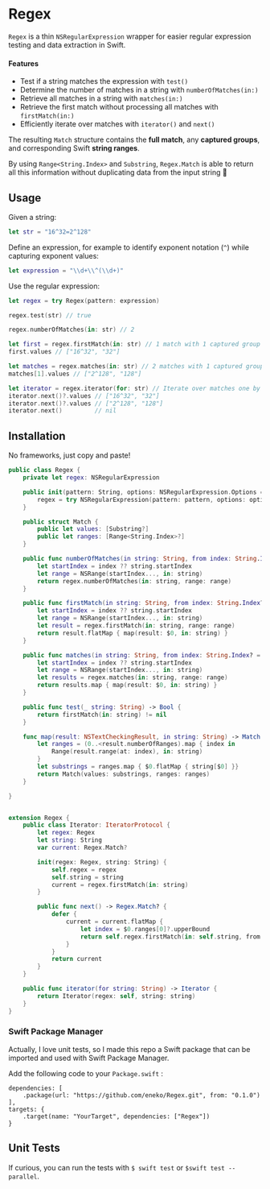 # Regex
`Regex` is a thin `NSRegularExpression` wrapper for easier regular expression testing and data extraction in Swift.

#### Features
- Test if a string matches the expression with `test()`
- Determine the number of matches in a string with `numberOfMatches(in:)`
- Retrieve all matches in a string with `matches(in:)`
- Retrieve the first match without processing all matches with `firstMatch(in:)`
- Efficiently iterate over matches with `iterator()` and `next()`

The resulting `Match` structure contains the **full match**, any **captured groups**, and corresponding 
Swift **string ranges**.

By using `Range<String.Index>` and `Substring`, `Regex.Match` is able to return all this information without
duplicating data from the input string 👏

## Usage

Given a string:
```swift
let str = "16^32=2^128"
```

Define an expression, for example to identify exponent notation (`^`) while 
capturing exponent values:
```swift
let expression = "\\d+\\^(\\d+)"
```

Use the regular expression:
```swift
let regex = try Regex(pattern: expression)

regex.test(str) // true

regex.numberOfMatches(in: str) // 2

let first = regex.firstMatch(in: str) // 1 match with 1 captured group
first.values // ["16^32", "32"] 

let matches = regex.matches(in: str) // 2 matches with 1 captured group each
matches[1].values // ["2^128", "128"]

let iterator = regex.iterator(for: str) // Iterate over matches one by one
iterator.next()?.values // ["16^32", "32"] 
iterator.next()?.values // ["2^128", "128"]
iterator.next()         // nil
```


## Installation

No frameworks, just copy and paste!

```swift
public class Regex {
    private let regex: NSRegularExpression

    public init(pattern: String, options: NSRegularExpression.Options = []) throws {
        regex = try NSRegularExpression(pattern: pattern, options: options)
    }

    public struct Match {
        public let values: [Substring?]
        public let ranges: [Range<String.Index>?]
    }

    public func numberOfMatches(in string: String, from index: String.Index? = nil) -> Int {
        let startIndex = index ?? string.startIndex
        let range = NSRange(startIndex..., in: string)
        return regex.numberOfMatches(in: string, range: range)
    }

    public func firstMatch(in string: String, from index: String.Index? = nil) -> Match? {
        let startIndex = index ?? string.startIndex
        let range = NSRange(startIndex..., in: string)
        let result = regex.firstMatch(in: string, range: range)
        return result.flatMap { map(result: $0, in: string) }
    }

    public func matches(in string: String, from index: String.Index? = nil) -> [Match] {
        let startIndex = index ?? string.startIndex
        let range = NSRange(startIndex..., in: string)
        let results = regex.matches(in: string, range: range)
        return results.map { map(result: $0, in: string) }
    }

    public func test(_ string: String) -> Bool {
        return firstMatch(in: string) != nil
    }

    func map(result: NSTextCheckingResult, in string: String) -> Match {
        let ranges = (0..<result.numberOfRanges).map { index in
            Range(result.range(at: index), in: string)
        }
        let substrings = ranges.map { $0.flatMap { string[$0] }}
        return Match(values: substrings, ranges: ranges)
    }

}


extension Regex {
    public class Iterator: IteratorProtocol {
        let regex: Regex
        let string: String
        var current: Regex.Match?

        init(regex: Regex, string: String) {
            self.regex = regex
            self.string = string
            current = regex.firstMatch(in: string)
        }

        public func next() -> Regex.Match? {
            defer {
                current = current.flatMap {
                    let index = $0.ranges[0]?.upperBound
                    return self.regex.firstMatch(in: self.string, from: index)
                }
            }
            return current
        }
    }

    public func iterator(for string: String) -> Iterator {
        return Iterator(regex: self, string: string)
    }
}
```

### Swift Package Manager
Actually, I love unit tests, so I made this repo a Swift package that can be imported and used with
Swift Package Manager.

Add the following code to your `Package.swift` :

```
dependencies: [
    .package(url: "https://github.com/eneko/Regex.git", from: "0.1.0")
],
targets: {
    .target(name: "YourTarget", dependencies: ["Regex"])
}
```

## Unit Tests
If curious, you can run the tests with `$ swift test` or `$swift test --parallel`.
